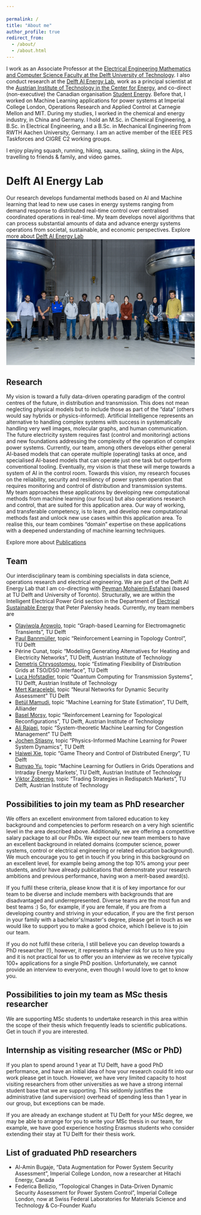 ```yaml
---

permalink: /
title: "About me"
author_profile: true
redirect_from: 
  - /about/
  - /about.html
---
```


I work as an Associate Professor at the [Electrical Engineering Mathematics and Computer Science Faculty at the Delft University of Technology](https://www.tudelft.nl/en/eemcs). I also conduct research at the [Delft AI Energy Lab](https://www.tudelft.nl/ai/delft-ai-energy-lab), work as a principal scientist at the [Austrian Institute of Technology in the Center for Energy](https://www.ait.ac.at/en/about-the-ait/center/center-for-energy), and co-direct (non-executive) the Canadian organisation [Student Energy](https://studentenergy.org/). 
Before that, I worked on Machine Learning applications for power systems at Imperial College London, Operations Research and Applied Control at Carnegie Mellon and MIT. During my studies, I worked in the chemical and energy industry, in China and Germany. I hold an M.Sc. in Chemical Engineering, a B.Sc. in Electrical Engineering, and a B.Sc. in Mechanical Engineering from RWTH Aachen University, Germany. I am an active member of the IEEE PES Taskforces and CIGRE C2 working groups.

I enjoy playing squash, running, hiking, sauna, sailing, skiing in the Alps, travelling to friends & family, and video games.


Delft AI Energy Lab
======
Our research develops fundamental methods based on AI and Machine learning that lead to new use cases in energy systems ranging from demand response to distributed real-time control over centralised coordinated operations in real-time. My team develops novel algorithms that can process substantial amounts of data and advance energy systems operations from societal, sustainable, and economic perspectives. Explore more about [Delft AI Energy Lab](https://www.tudelft.nl/ai/delft-ai-energy-lab)
![DelftAIEnergyLab2022](20221005_fotomariekedelorijn_3010d.jpg "Delft AI Energy lab team 2022")

Research
------
My vision is toward a fully data-driven operating paradigm of the control centres of the future, in distribution and transmission. This does not mean neglecting physical models but to include those as part of the “data” (others would say hybrids or physics-informed). Artificial Intelligence represents an alternative to handling complex systems with success in systematically handling very well images, molecular graphs, and human communication. The future electricity system requires fast (control and monitoring) actions and new foundations addressing the complexity of the operation of complex power systems. Currently, our team, among others develops either general AI-based models that can operate multiple (operating) tasks at once, and specialised AI-based models that can operate just one task but outperform conventional tooling. Eventually, my vision is that these will merge towards a system of AI in the control room.
Towards this vision, my research focuses on the reliability, security and resiliency of power system operation that requires monitoring and control of distribution and transmission systems. My team approaches these applications by developing new computational methods from machine learning (our focus) but also operations research and control, that are suited for this application area. Our way of working, and transferable competency, is to learn, and develop new computational methods fast and unlock new use cases within this application area. To realise this, our team combines “domain” expertise on these applications with a deepened understanding of machine learning techniques. 

Explore more about [Publications](https://www.tudelft.nl/ai/delft-ai-energy-lab)

Team
------
Our interdisciplinary team is combining specialists in data science, operations research and electrical engineering. We are part of the Delft AI Energy Lab that I am co-directing with [Peyman Mohajerin Esfahani](https://mohajerinesfahani.github.io/index.html) (based at TU Delft and University of Toronto). Structurally, we are within the Intelligent Electrical Power Grid section in the Department of [Electrical Sustainable Energy](https://www.tudelft.nl/en/eemcs/the-faculty/departments/electrical-sustainable-energy) that Peter Palensky heads. Currently, my team members are
-	[Olayiwola Arowolo](https://www.tudelft.nl/en/staff/o.a.arowolo/), topic “Graph-based Learning for Electromagnetic Transients”, TU Delft
-	[Paul Bannmüller](https://www.tudelft.nl/en/staff/p.e.bannmuller/), topic “Reinforcement Learning in Topology Control”, TU Delft
-	Périne Cunat, topic “Modelling Generating Alternatives for Heating and Electricity Networks”, TU Delft, Austrian Institute of Technology
-	[Demetris Chrysostomou](https://www.tudelft.nl/en/staff/d.chrysostomou/), topic “Estimating Flexibility of Distribution Grids at TSO/DSO interface”, TU Delft 
-	[Luca Hofstadler](https://www.tudelft.nl/staff/l.m.hofstadler), topic “Quantum Computing for Transmission Systems”, TU Delft, Austrian Institute of Technology
-	[Mert Karaçelebi](https://www.tudelft.nl/en/staff/m.karacelebi/), topic “Neural Networks for Dynamic Security Assessment” TU Delft
-	[Betül Mamudi](https://www.tudelft.nl/en/staff/b.mamudi/), topic “Machine Learning for State Estimation”, TU Delft, Alliander
-	[Basel Morsy](https://www.tudelft.nl/staff/b.morsy), topic “Reinforcement Learning for Topological Reconfigurations”, TU Delft, Austrian Institute of Technology
-	[Ali Rajaei](https://www.tudelft.nl/staff/a.rajaei), topic “System-theoretic Machine Learning for Congestion Management” TU Delft
-	[Jochen Stiasny](https://www.tudelft.nl/en/staff/j.b.stiasny/), topic “Physics-Informed Machine Learning for Power System Dynamics”, TU Delft
-	[Haiwei Xie](https://www.tudelft.nl/staff/h.xie-2), topic “Game Theory and Control of Distributed Energy”, TU Delft
-	[Runyao Yu](https://www.tudelft.nl/en/staff/runyao.yu), topic “Machine Learning for Outliers in Grids Operations and Intraday Energy Markets’, TU Delft, Austrian Institute of Technology
-	[Viktor Zobernig](https://www.tudelft.nl/staff/v.z.zobernig/), topic “Trading Strategies in Redispatch Markets”, TU Delft, Austrian Institute of Technology

Possibilities to join my team as PhD researcher
------
We offers an excellent environment from tailored education to key background and competencies to perform research on a very high scientific level in the area described above. Additionally, we are offering a competitive salary package to all our PhDs. We expect our new team members to have an excellent background in related domains (computer science, power systems, control or electrical engineering or related education background). We much encourage you to get in touch if you bring in this background on an excellent level, for example being among the top 10% among your peer students, and/or have already publications that demonstrate your research ambitions and previous performance, having won a merit-based award(s).

If you fulfil these criteria, please know that it is of key importance for our team to be diverse and include members with backgrounds that are disadvantaged and underrepresented. Diverse teams are the most fun and best teams :) So, for example, if you are female, if you are from a developing country and striving in your education, if you are the first person in your family with a bachelor's/master's degree, please get in touch as we would like to support you to make a good choice, which I believe is to join our team. 

If you do not fulfil these criteria, I still believe you can develop towards a PhD researcher (!), however, it represents a higher risk for us to hire you and it is not practical for us to offer you an interview as we receive typically 100+ applications for a single PhD position. Unfortunately, we cannot provide an interview to everyone, even though I would love to get to know you.

Possibilities to join my team as MSc thesis researcher
------ 
We are supporting MSc students to undertake research in this area within the scope of their thesis which frequently leads to scientific publications. Get in touch if you are interested.

Internship as visiting researcher (MSc or PhD)
------
If you plan to spend around 1 year at TU Delft, have a good PhD performance, and have an initial idea of how your research could fit into our work please get in touch. However, we have very limited capacity to host visiting researchers from other universities as we have a strong internal student base that we are supporting. This seldomly justifies the administrative (and supervision) overhead of spending less than 1 year in our group, but exceptions can be made.

If you are already an exchange student at TU Delft for your MSc degree, we may be able to arrange for you to write your MSc thesis in our team, for example, we have good experience hosting Erasmus students who consider extending their stay at TU Delft for their thesis work.


List of graduated PhD researchers
------
-	Al-Amin Bugaje, “Data Augmentation for Power System Security Assessment”, Imperial College London, now a researcher at Hitachi Energy, Canada
-	Federica Bellizio, “Topological Changes in Data-Driven Dynamic Security Assessment for Power System Control”, Imperial College London, now at Swiss Federal Laboratories for Materials Science and Technology & Co-Founder Kuafu
